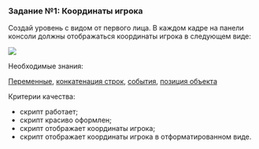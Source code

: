 ### Задание №1: Координаты игрока

Создай уровень с видом от первого лица. В каждом кадре на панели консоли должны отображаться координаты игрока в следующем виде:

![](http://unity3d.unium.ru/lessons/lesson9/images/task1_final.jpg)

Необходимые знания:

[Переменные](https://github.com/UniumGames/Lessons/tree/master/09#Переменные), [конкатенация строк](https://github.com/UniumGames/Lessons/tree/master/09#Конкатенация-строк), [события](https://github.com/UniumGames/Lessons/tree/master/09#События), [позиция объекта](https://github.com/UniumGames/Lessons/tree/master/09#Позиция-объекта)

Критерии качества:

- скрипт работает;
- скрипт красиво оформлен;
- скрипт отображает координаты игрока;
- скрипт отображает координаты игрока в отформатированном виде.
